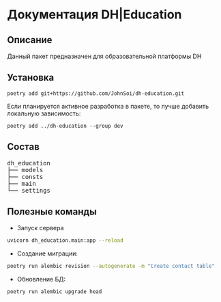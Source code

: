 # Документация DH|Education

## Описание

Данный пакет предназначен для образовательной платформы DH

## Установка

```commandline
poetry add git+https://github.com/JohnSoi/dh-education.git
```

Если планируется активное разработка в пакете, то лучше добавить локальную зависимость:
```commandline
poetry add ../dh-education --group dev
```


## Состав

<pre>
dh_education
├── models
├── consts
├── main
└── settings
</pre>

## Полезные команды 

* Запуск сервера

```bash
uvicorn dh_education.main:app --reload
```

* Создание миграции:  
```bash  
poetry run alembic revision --autogenerate -m "Create contact table"
```

* Обновление БД:  
```bash  
poetry run alembic upgrade head
```
